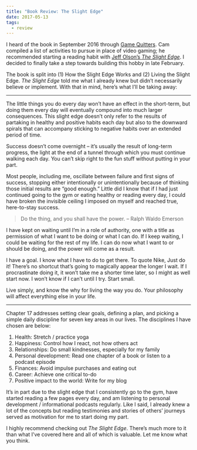 ```yaml
---
title: "Book Review: The Slight Edge"
date: 2017-05-13
tags:
  - review
---
```

I heard of the book in September 2016 through [Game Quitters](https://gamequitters.com/). Cam compiled a list of activities to pursue in place of video gaming; he recommended starting a reading habit with [Jeff Olson’s _The Slight Edge_](https://www.amazon.com/Slight-Edge-Turning-Disciplines-Happiness/dp/1626340463). I decided to finally take a step towards building this hobby in late February.

The book is split into (1) How the Slight Edge Works and (2) Living the Slight Edge. _The Slight Edge_ told me what I already knew but didn’t necessarily believe or implement. With that in mind, here’s what I’ll be taking away:

---

The little things you do every day won’t have an effect in the short-term, but doing them every day will eventually compound into much larger consequences. This slight edge doesn’t only refer to the results of partaking in healthy and positive habits each day but also to the downward spirals that can accompany sticking to negative habits over an extended period of time.

Success doesn’t come overnight – it’s usually the result of long-term progress, the light at the end of a tunnel through which you must continue walking each day. You can’t skip right to the fun stuff without putting in your part.

Most people, including me, oscillate between failure and first signs of success, stopping either intentionally or unintentionally because of thinking those initial results are “good enough.” Little did I know that if I had just continued going to the gym or eating healthy or reading every day, I could have broken the invisible ceiling I imposed on myself and reached true, here-to-stay success.

> Do the thing, and you shall have the power. – Ralph Waldo Emerson

I have kept on waiting until I’m in a role of authority, one with a title as permission of what I want to be doing or what I can do. If I keep waiting, I could be waiting for the rest of my life. I can do now what I want to or should be doing, and the power will come as a result.

I have a goal. I know what I have to do to get there. To quote Nike, Just do it! There’s no shortcut that’s going to magically appear the longer I wait. If I procrastinate doing it, it won’t take me a shorter time later, so I might as well start now. I won’t know if I can’t until I try. Start small.

Live simply, and know the why for living the way you do. Your philosophy will affect everything else in your life.

---

Chapter 17 addresses setting clear goals, defining a plan, and picking a simple daily discipline for seven key areas in our lives. The disciplines I have chosen are below:

1. Health: Stretch / practice yoga
2. Happiness: Control how I react, not how others act
3. Relationships: Do small kindnesses, especially for my family
4. Personal development: Read one chapter of a book or listen to a podcast episode
5. Finances: Avoid impulse purchases and eating out
6. Career: Achieve one critical to-do
7. Positive impact to the world: Write for my blog

It’s in part due to the slight edge that I consistently go to the gym, have started reading a few pages every day, and am listening to personal development / informational podcasts regularly. Like I said, I already knew a lot of the concepts but reading testimonies and stories of others’ journeys served as motivation for me to start doing my part.

I highly recommend checking out _The Slight Edge_. There’s much more to it than what I’ve covered here and all of which is valuable. Let me know what you think.